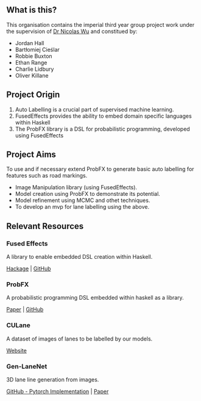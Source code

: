 ## What is this?
This organisation contains the imperial third year group project work under the supervision of [Dr Nicolas Wu](https://www.imperial.ac.uk/people/n.wu) and constitued by:
- Jordan Hall
- Bartłomiej Cieślar
- Robbie Buxton
- Ethan Range
- Charlie Lidbury
- Oliver Killane

## Project Origin
1. Auto Labelling is a crucial part of supervised machine learning.
2. FusedEffects provides the ability to embed domain specific languages within Haskell
3. The ProbFX library is a DSL for probabilistic programming, developed using FusedEffects

## Project Aims
To use and if necessary extend ProbFX to generate basic auto labelling for features such as road markings.

- Image Manipulation library (using FusedEffects).
- Model creation using ProbFX to demonstrate its potential.
- Model refinement using MCMC and othet techniques.
- To develop an mvp for lane labelling using the above.

## Relevant Resources
### Fused Effects
A library to enable embedded DSL creation within Haskell. 

[Hackage](https://hackage.haskell.org/package/fused-effects) | [GitHub](https://github.com/fused-effects/fused-effects)

### ProbFX
A probabilistic programming DSL embedded within haskell as a library.

[Paper](https://github.com/min-nguyen/prob-fx/raw/main/paper.pdf) | [GitHub](https://github.com/min-nguyen/prob-fx)

### CULane
A dataset of images of lanes to be labelled by our models.

[Website](https://xingangpan.github.io/projects/CULane.html)

### Gen-LaneNet
3D lane line generation from images.

[GitHub - Pytorch Implementation](https://github.com/yuliangguo/Pytorch_Generalized_3D_Lane_Detection) | [Paper](https://www.ecva.net/papers/eccv_2020/papers_ECCV/papers/123660664.pdf)
